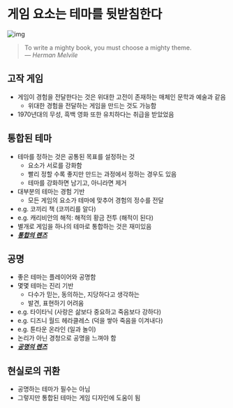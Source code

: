 # 게임 요소는 테마를 뒷받침한다
![img](../img/9.jpg)
> To write a mighty book, you must choose a mighty theme.  
> _&horbar; Herman Melvile_

## 고작 게임
* 게임이 경험을 전달한다는 것은 위대한 고전이 존재하는 매체인 문학과 예술과 같음
  * 위대한 경험을 전달하는 게임을 만드는 것도 가능함
* 1970년대의 무성, 흑백 영화 또한 유치하다는 취급을 받았었음

## 통합된 테마
* 테마를 정하는 것은 공통된 목표를 설정하는 것
  * 요소가 서로를 강화함
  * 빨리 정할 수록 좋지만 만드는 과정에서 정하는 경우도 있음
  * 테마를 강화하면 남기고, 아니라면 제거
* 대부분의 테마는 경험 기반
  * 모든 게임의 요소가 테마에 맞추어 경험의 정수를 전달
* e.g. 코끼리 책 (코끼리를 알다)
* e.g. 캐리비안의 해적: 해적의 황금 전투 (해적이 된다)
* 별개로 게임을 하나의 테마로 통합하는 것은 재미있음
* ***[통합의 렌즈](https://deck.artofgamedesign.com/#/menu/11)***

## 공명
* 좋은 테마는 플레이어와 공명함
* 몇몇 테마는 진리 기반
  * 다수가 믿는, 동의하는, 지당하다고 생각하는
  * 발견, 표현하기 어려움
* e.g. 타이타닉 (사랑은 삶보다 중요하고 죽음보다 강하다)
* e.g. 디즈니 월드 헤라클레스 (덕을 쌓아 죽음을 이겨내다)
* e.g. 툰타운 온라인 (일과 놀이)
* 논리가 아닌 경청으로 공명을 느껴야 함
* ***[공명의 렌즈](https://deck.artofgamedesign.com/#/menu/12)***

## 현실로의 귀환
* 공명하는 테마가 필수는 아님
* 그렇지만 통합된 테마는 게임 디자인에 도움이 됨